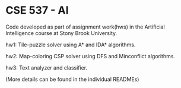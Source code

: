 # CSE 537 - AI

Code developed as part of assignment work(hws) in the
Artificial Intelligence course at Stony Brook University.

hw1: Tile-puzzle solver using A* and IDA* algorithms.

hw2: Map-coloring CSP solver using DFS and Minconflict algorithms.

hw3: Text analyzer and classifier.

(More details can be found in the individual READMEs)
